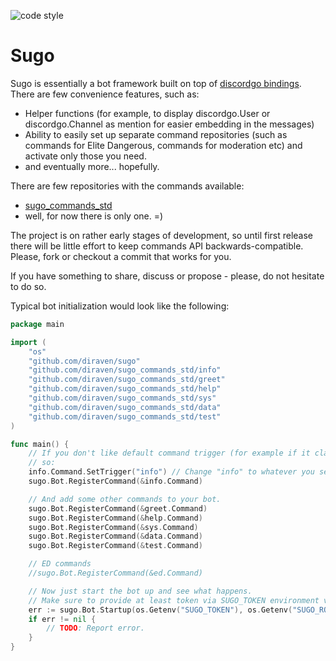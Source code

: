 ![code style](https://goreportcard.com/badge/github.com/diraven/sugo)

# Sugo

Sugo is essentially a bot framework built on top of [discordgo bindings](https://github.com/bwmarrin/discordgo). There are few convenience features, such as:

- Helper functions (for example, to display discordgo.User or discordgo.Channel as mention for easier embedding in the messages)
- Ability to easily set up separate command repositories (such as commands for Elite Dangerous, commands for moderation etc) and activate only those you need.
- and eventually more... hopefully.

There are few repositories with the commands available:
- [sugo_commands_std](https://github.com/diraven/sugo_commands_std)
- well, for now there is only one. =)

The project is on rather early stages of development, so until first release there will be little effort to keep commands API backwards-compatible. Please, fork or checkout a commit that works for you.

If you have something to share, discuss or propose - please, do not hesitate to do so.

Typical bot initialization would look like the following:

```go
package main

import (
	"os"
	"github.com/diraven/sugo"
	"github.com/diraven/sugo_commands_std/info"
	"github.com/diraven/sugo_commands_std/greet"
	"github.com/diraven/sugo_commands_std/help"
	"github.com/diraven/sugo_commands_std/sys"
	"github.com/diraven/sugo_commands_std/data"
	"github.com/diraven/sugo_commands_std/test"
)

func main() {
	// If you don't like default command trigger (for example if it clashes with some other one), you can change it like
	// so:
	info.Command.SetTrigger("info") // Change "info" to whatever you see appropriate.
	sugo.Bot.RegisterCommand(&info.Command)

	// And add some other commands to your bot.
	sugo.Bot.RegisterCommand(&greet.Command)
	sugo.Bot.RegisterCommand(&help.Command)
	sugo.Bot.RegisterCommand(&sys.Command)
	sugo.Bot.RegisterCommand(&data.Command)
	sugo.Bot.RegisterCommand(&test.Command)

	// ED commands
	//sugo.Bot.RegisterCommand(&ed.Command)

	// Now just start the bot up and see what happens.
	// Make sure to provide at least token via SUGO_TOKEN environment variable.
	err := sugo.Bot.Startup(os.Getenv("SUGO_TOKEN"), os.Getenv("SUGO_ROOT_UID"))
	if err != nil {
		// TODO: Report error.
	}
}
```
